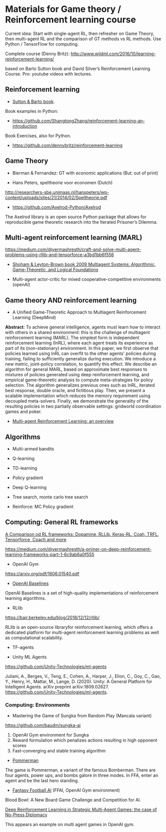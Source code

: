 # Materials for Game theory / Reinforcement learning course

Current idea: Start with single-agent RL, then refresher on Game Theory, then multi-agent RL and the comparison of GT methods vs RL methods. Use Python / TensorFlow for computing.

Complete course (Denny Britz): http://www.wildml.com/2016/10/learning-reinforcement-learning/

based on Barto Sutton book and David Silver’s Reinforcement Learning Course.
Pro: youtube videos with lectures.

## Reinforcement learning

* [Sutton & Barto book](http://www.incompleteideas.net/book/RLbook2020.pdf).

Book examples in Python:

* https://github.com/ShangtongZhang/reinforcement-learning-an-introduction

Book Exercises, also for Python.

* https://github.com/dennybritz/reinforcement-learning


## Game Theory

* Bierman & Fernandez: GT with economic applications (But: out of print)

* Hans Peters, speltheorie voor economen (Dutch)

http://researchers-sbe.unimaas.nl/hanspeters/wp-content/uploads/sites/21/2014/02/Speltheorie.pdf

* https://github.com/Axelrod-Python/Axelrod

The Axelrod library is an open source Python package that allows for reproducible game theoretic research into the Iterated Prisoner’s Dilemma.

## Multi-agent reinforcement learning (MARL)

https://medium.com/@vermashresth/craft-and-solve-multi-agent-problems-using-rllib-and-tensorforce-a3bd1bb6f556

* [Shoham & Leyton-Brown book 2009 Multiagent Systems: Algorithmic, Game-Theoretic, and Logical Foundations](http://www.masfoundations.org/mas.pdf)

* Multi-agent actor-critic for mixed cooperative-competitive environments (openAI)

## Game theory AND reinforcement learning

* A Unified Game-Theoretic Approach to Multiagent Reinforcement Learning (DeepMind)

**Abstract**: To achieve general intelligence, agents must learn how to interact with others in a shared environment: this is the challenge of multiagent reinforcement learning (MARL). The simplest form is independent reinforcement learning (InRL), where each agent treats its experience as part of its (non-stationary) environment. In this paper, we first observe that policies learned using InRL can overfit to the other agents' policies during training, failing to sufficiently generalize during execution. We introduce a new metric, joint-policy correlation, to quantify this effect. We describe an algorithm for general MARL, based on approximate best responses to mixtures of policies generated using deep reinforcement learning, and empirical game-theoretic analysis to compute meta-strategies for policy selection. The algorithm generalizes previous ones such as InRL, iterated best response, double oracle, and fictitious play. Then, we present a scalable implementation which reduces the memory requirement using decoupled meta-solvers. Finally, we demonstrate the generality of the resulting policies in two partially observable settings: gridworld coordination games and poker. 

* [Multi-agent Reinforcement Learning: an overview](http://www.dcsc.tudelft.nl/~bdeschutter/pub/rep/10_003.pdf)

## Algorithms

* Multi-armed bandits

* Q-learning

* TD-learning

* Policy gradient

* Deep Q-learning

* Tree search, monte carlo tree search

* Reinforce: MC Policy gradient 

## Computing: General RL frameworks

[A Comparison od RL frameworks: Dopamine, RLLib, Keras-RL, Coah, TRFL, Tensorforce, Coach and more](https://winderresearch.com/a-comparison-of-reinforcement-learning-frameworks-dopamine-rllib-keras-rl-coach-trfl-tensorforce-coach-and-more/)

https://medium.com/@vermashresth/a-primer-on-deep-reinforcement-learning-frameworks-part-1-6c9ab6a0f555

* OpenAI Gym

https://arxiv.org/pdf/1606.01540.pdf

* [OpenAI Baselines](https://github.com/openai/baselines)

OpenAI Baselines is a set of high-quality implementations of reinforcement learning algorithms.


* RLlib

https://bair.berkeley.edu/blog/2018/12/12/rllib/

RLlib  is  an  open-source  libraryfor reinforcement learning, which offers a dedicated platform for  multi-agent  reinforcement  learning  problems  as  well  as computational scalability.

* TF-agents

* Unity ML Agents

https://github.com/Unity-Technologies/ml-agents

Juliani, A., Berges, V., Teng, E., Cohen, A., Harper, J., Elion, C., Goy, C., Gao, Y., Henry, H., Mattar, M., Lange, D. (2020). Unity: A General Platform for Intelligent Agents. arXiv preprint arXiv:1809.02627. https://github.com/Unity-Technologies/ml-agents.


### Computing: Environments

* Mastering the Game of Sungka from Random Play (Mancala variant)

https://github.com/baudm/sungka-ai

1) OpenAI Gym environment for Sungka
2) Reward formulation which penalizes actions resulting in
high opponent scores
3) Fast-converging and stable training algorithm

* [Pommerman](https://www.pommerman.com)

The game is Pommerman, a variant of the famous Bomberman. There are four agents, power ups, and bombs galore in three modes. In FFA, enter an agent and be the last hero standing.

* [Fantasy Football AI](https://github.com/njustesen/ffai) (FFAI, OpenAI Gym environment)

Blood Bowl: A New Board Game Challenge and Competition for AI.

[Deep Reinforcement Learning in Strategic Multi-Agent Games: the case of No-Press Diplomacy](https://pdfs.semanticscholar.org/51a6/1224d2c4ab9bfa36fa481f0c934fae15a36c.pdf)

This appears an example on multi agent games in OpenAI gym.


